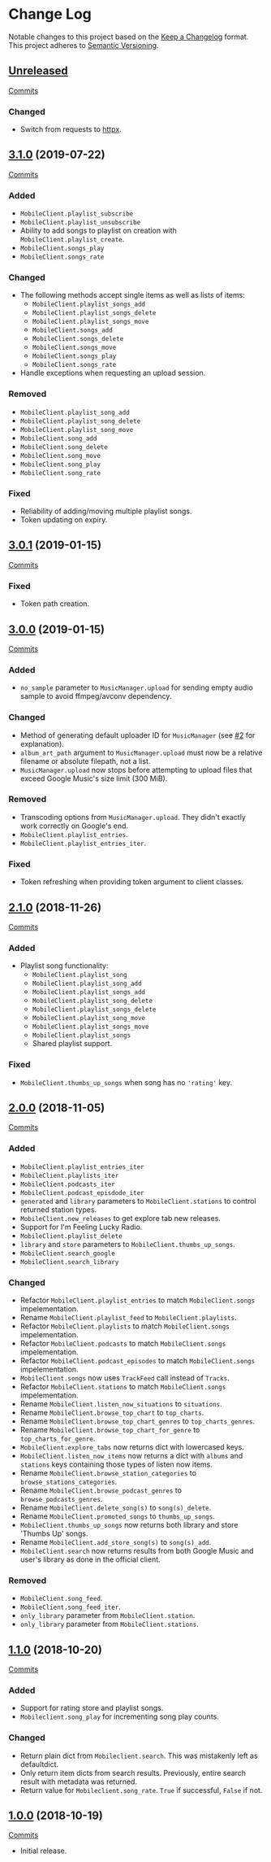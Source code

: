 # Change Log

Notable changes to this project based on the [Keep a Changelog](https://keepachangelog.com) format.
This project adheres to [Semantic Versioning](https://semver.org).


## [Unreleased](https://github.com/thebigmunch/google-music/tree/master)

[Commits](https://github.com/thebigmunch/google-music/compare/3.1.0...master)

### Changed

* Switch from requests to [httpx](https://github.com/encode/httpx).


## [3.1.0](https://github.com/thebigmunch/google-music/releases/tag/3.1.0) (2019-07-22)

[Commits](https://github.com/thebigmunch/google-music/compare/3.0.1..3.1.0)

### Added

* ``MobileClient.playlist_subscribe``
* ``MobileClient.playlist_unsubscribe``
* Ability to add songs to playlist on creation
	with ``MobileClient.playlist_create``.
* ``MobileClient.songs_play``
* ``MobileClient.songs_rate``

### Changed

* The following methods accept single items
	as well as lists of items:
	* ``MobileClient.playlist_songs_add``
	* ``MobileClient.playlist_songs_delete``
	* ``MobileClient.playlist_songs_move``
	* ``MobileClient.songs_add``
	* ``MobileClient.songs_delete``
	* ``MobileClient.songs_move``
	* ``MobileClient.songs_play``
	* ``MobileClient.songs_rate``
* Handle exceptions when requesting an upload session.

### Removed

* ``MobileClient.playlist_song_add``
* ``MobileClient.playlist_song_delete``
* ``MobileClient.playlist_song_move``
* ``MobileClient.song_add``
* ``MobileClient.song_delete``
* ``MobileClient.song_move``
* ``MobileClient.song_play``
* ``MobileClient.song_rate``

### Fixed

* Reliability of adding/moving multiple playlist songs.
* Token updating on expiry.


## [3.0.1](https://github.com/thebigmunch/google-music/releases/tag/3.0.1) (2019-01-15)

[Commits](https://github.com/thebigmunch/google-music/compare/3.0.0..3.0.1)

### Fixed

* Token path creation.


## [3.0.0](https://github.com/thebigmunch/google-music/releases/tag/3.0.0) (2019-01-15)

[Commits](https://github.com/thebigmunch/google-music/compare/2.1.0..3.0.0)

### Added

* ``no_sample`` parameter to ``MusicManager.upload`` for
	sending empty audio sample to avoid ffmpeg/avconv dependency.

### Changed

* Method of generating default uploader ID for ``MusicManager``
(see [#2](https://github.com/thebigmunch/google-music/issues/2) for explanation).
* ``album_art_path`` argument to ``MusicManager.upload`` must
	now be a relative filename or absolute filepath, not a list.
* ``MusicManager.upload`` now stops before attempting to upload
	files that exceed Google Music's size limit (300 MiB).

### Removed

* Transcoding options from ``MusicManager.upload``.
	They didn't exactly work correctly on Google's end.
* ``MobileClient.playlist_entries``.
* ``MobileClient.playlist_entries_iter``.

### Fixed

* Token refreshing when providing token argument to client classes.


## [2.1.0](https://github.com/thebigmunch/google-music/releases/tag/2.1.0) (2018-11-26)

[Commits](https://github.com/thebigmunch/google-music/compare/2.0.0..2.1.0)

### Added

* Playlist song functionality:
	* ``MobileClient.playlist_song``
	* ``MobileClient.playlist_song_add``
	* ``MobileClient.playlist_songs_add``
	* ``MobileClient.playlist_song_delete``
	* ``MobileClient.playlist_songs_delete``
	* ``MobileClient.playlist_song_move``
	* ``MobileClient.playlist_songs_move``
	* ``MobileClient.playlist_songs``
	* Shared playlist support.

### Fixed

* ``MobileClient.thumbs_up_songs`` when song has no ``'rating'`` key.


## [2.0.0](https://github.com/thebigmunch/google-music/releases/tag/2.0.0) (2018-11-05)

[Commits](https://github.com/thebigmunch/google-music/compare/1.1.0...2.0.0)

### Added

* ``MobileClient.playlist_entries_iter``
* ``MobileClient.playlists_iter``
* ``MobileClient.podcasts_iter``
* ``MobileClient.podcast_episdode_iter``
* ``generated`` and ``library`` parameters to ``MobileClient.stations``
	to control returned station types.
* ``MobileClient.new_releases`` to get explore tab new releases.
* Support for I'm Feeling Lucky Radio.
* ``MobileClient.playlist_delete``
* ``library`` and ``store`` parameters to ``MobileClient.thumbs_up_songs``.
* ``MobileClient.search_google``
* ``MobileClient.search_library``

### Changed

* Refactor ``MobileClient.playlist_entries`` to match ``MobileClient.songs`` impelementation.
* Rename ``MobileClient.playlist_feed`` to ``MobileClient.playlists``.
* Refactor ``MobileClient.playlists`` to match ``MobileClient.songs`` impelementation.
* Refactor ``MobileClient.podcasts`` to match ``MobileClient.songs`` impelementation.
* Refactor ``MobileClient.podcast_episodes`` to match ``MobileClient.songs`` impelementation.
* ``MobileClient.songs`` now uses ``TrackFeed`` call instead of ``Tracks``.
* Refactor ``MobileClient.stations`` to match ``MobileClient.songs`` impelementation.
* Rename ``MobileClient.listen_now_situations`` to ``situations``.
* Rename ``MobileClient.browse_top_chart`` to ``top_charts``.
* Rename ``MobileClient.browse_top_chart_genres`` to ``top_charts_genres``.
* Rename ``MobileClient.browse_top_chart_for_genre`` to ``top_charts_for_genre``.
* ``MobileClient.explore_tabs`` now returns dict with lowercased keys.
* ``MobileClient.listen_now_items`` now returns a dict with ``albums`` and ``stations``
	keys containing those types of listen now items.
* Rename ``MobileClient.browse_station_categories`` to ``browse_stations_categories``.
* Rename ``MobileClient.browse_podcast_genres`` to ``browse_podcasts_genres``.
* Rename ``MobileClient.delete_song(s)`` to ``song(s)_delete``.
* Rename ``MobileClient.promoted_songs`` to ``thumbs_up_songs``.
* ``MobileClient.thumbs_up_songs`` now returns both
	library and store 'Thumbs Up' songs.
* Rename ``MobileClient.add_store_song(s)`` to ``song(s)_add``.
* ``MobileClient.search`` now returns results from both
	Google Music and user's library as done in the official client.

### Removed

* ``MobileClient.song_feed``.
* ``MobileClient.song_feed_iter``.
* ``only_library`` parameter from ``MobileClient.station``.
* ``only_library`` parameter from ``MobileClient.stations``.


## [1.1.0](https://github.com/thebigmunch/google-music/releases/tag/1.1.0) (2018-10-20)

[Commits](https://github.com/thebigmunch/google-music/compare/1.0.0...1.1.0)

### Added

* Support for rating store and playlist songs.
* ``Mobileclient.song_play`` for incrementing song play counts.

### Changed

* Return plain dict from ``Mobileclient.search``.
	This was mistakenly left as defaultdict.
* Only return item dicts from search results.
	Previously, entire search result with metadata was returned.
* Return value for ``Mobileclient.song_rate``.
	``True`` if successful, ``False`` if not.


## [1.0.0](https://github.com/thebigmunch/google-music/releases/tag/1.0.0) (2018-10-19)

[Commits](https://github.com/thebigmunch/google-music/commit/b3924b728cb73b9d354e1ff4f520411fd8d1b987)

* Initial release.

